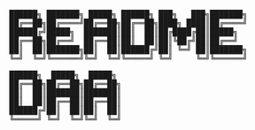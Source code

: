 <pre>
██████╗ ███████╗ █████╗ ██████╗ ███╗   ███╗███████╗
██╔══██╗██╔════╝██╔══██╗██╔══██╗████╗ ████║██╔════╝
██████╔╝█████╗  ███████║██║  ██║██╔████╔██║█████╗  
██╔══██╗██╔══╝  ██╔══██║██║  ██║██║╚██╔╝██║██╔══╝  
██║  ██║███████╗██║  ██║██████╔╝██║ ╚═╝ ██║███████╗
╚═╝  ╚═╝╚══════╝╚═╝  ╚═╝╚═════╝ ╚═╝     ╚═╝╚══════╝
</pre>
<pre>
██████╗  █████╗  █████╗ 
██╔══██╗██╔══██╗██╔══██╗
██║  ██║███████║███████║
██║  ██║██╔══██║██╔══██║
██████╔╝██║  ██║██║  ██║
╚═════╝ ╚═╝  ╚═╝╚═╝  ╚═╝
</pre>
